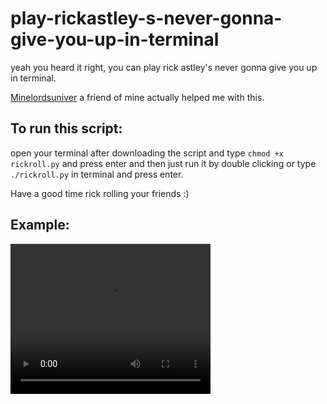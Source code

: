 # play-rickastley-s-never-gonna-give-you-up-in-terminal

yeah you heard it right, you can play rick astley's never gonna give you up in terminal.

<a href="https://github.com/Minelordsuniverse">Minelordsuniver</a> a friend of mine actually helped me with this.

## To run this script:

open your terminal after downloading the script and type `chmod +x rickroll.py` and press enter and then just run it by double clicking or type `./rickroll.py` in terminal and press enter.

Have a good time rick rolling your friends :)


## Example:

<video width="320" height="240" controls>
  <source src="https://cdn.discordapp.com/attachments/886150800118800455/890269322633682944/rickroll.mp4" type=video/mp4>
    </video>
